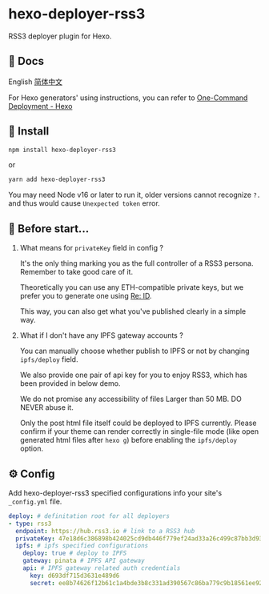 # hexo-deployer-rss3

RSS3 deployer plugin for Hexo.

## 📝 Docs

English [简体中文](https://github.com/NaturalSelectionLabs/hexo-deployer-rss3/tree/develop/docs/zh_CN/start.md)

For Hexo generators' using instructions, you can refer to [One-Command Deployment - Hexo](https://hexo.io/docs/one-command-deployment.html) 

## 🎁 Install

``` sh
npm install hexo-deployer-rss3
```

or

``` sh
yarn add hexo-deployer-rss3
```

You may need Node v16 or later to run it, older versions cannot recognize `?.` and thus would cause `Unexpected token` error.

## 💎 Before start...

1. What means for `privateKey` field in config ?

    It's the only thing marking you as the full controller of a RSS3 persona. Remember to take good care of it. 
    
    Theoretically you can use any ETH-compatible private keys, but we prefer you to generate one using [Re: ID](https://github.com/NaturalSelectionLabs/Re-ID).
    
    This way, you can also get what you've published clearly in a simple way.

2. What if I don't have any IPFS gateway accounts ?
  
    You can manually choose whether publish to IPFS or not by changing `ipfs/deploy` field.
    
    We also provide one pair of api key for you to enjoy RSS3, which has been provided in below demo.
    
    We do not promise any accessibility of files Larger than 50 MB. DO NEVER abuse it.

    Only the post html file itself could be deployed to IPFS currently. 
    Please confirm if your theme can render correctly in single-file mode (like open generated html files after `hexo g`) 
    before enabling the `ipfs/deploy` option.


## ⚙ Config

Add hexo-deployer-rss3 specified configurations info your site's `_config.yml` file.

``` yaml
deploy: # definitation root for all deployers
- type: rss3
  endpoint: https://hub.rss3.io # link to a RSS3 hub
  privateKey: 47e18d6c386898b424025cd9db446f779ef24ad33a26c499c87bb3d9372540ba # your private key, 64 chars
  ipfs: # ipfs specified configurations
    deploy: true # deploy to IPFS
    gateway: pinata # IPFS API gateway
    api: # IPFS gateway related auth credentials
      key: d693df715d3631e489d6
      secret: ee8b74626f12b61c1a4bde3b8c331ad390567c86ba779c9b18561ee92c1cbff0
```
